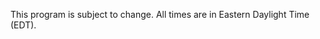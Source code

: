 <p class="text-center">This program is subject to change. All times are in Eastern Daylight Time (EDT).</p>